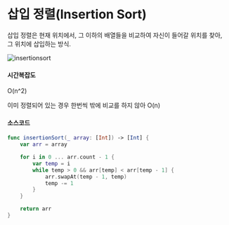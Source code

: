 # 삽입 정렬(Insertion Sort)
삽입 정렬은 현재 위치에서, 그 이하의 배열들을 비교하여 자신이 들어갈 위치를 찾아, 그 위치에 삽입하는 방식.

![insertionsort](https://user-images.githubusercontent.com/33976758/36380313-227944f6-15c5-11e8-97aa-d438e581c3cb.jpg)

#### 시간복잡도
O(n^2)

이미 정렬되어 있는 경우 한번씩 밖에 비교를 하지 않아 O(n)

#### 소스코드
```Swift
func insertionSort(_ array: [Int]) -> [Int] {
    var arr = array

    for i in 0 ... arr.count - 1 {
        var temp = i
        while temp > 0 && arr[temp] < arr[temp - 1] {
            arr.swapAt(temp - 1, temp)
            temp -= 1
        }
    }

    return arr
}
```
